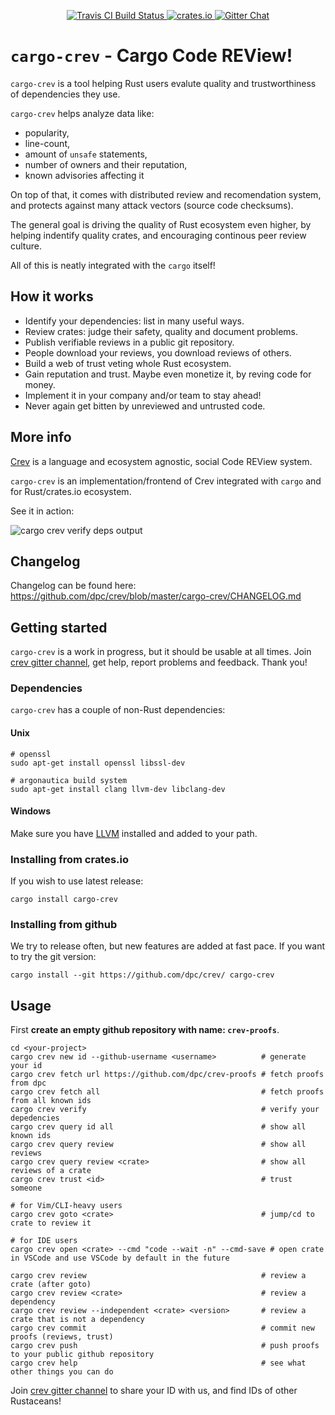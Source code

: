 <p align="center">
  <a href="https://travis-ci.org/dpc/crev">
      <img src="https://img.shields.io/travis/dpc/crev/master.svg?style=flat-square" alt="Travis CI Build Status">
  </a>
  <a href="https://crates.io/crates/cargo-crev">
      <img src="http://meritbadge.herokuapp.com/cargo-crev?style=flat-square" alt="crates.io">
  </a>
  <a href="https://gitter.im/dpc/crev">
      <img src="https://img.shields.io/badge/GITTER-join%20chat-green.svg?style=flat-square" alt="Gitter Chat">
  </a>
  <br>
</p>

# `cargo-crev` - Cargo Code REView!


`cargo-crev` is a tool helping Rust users evalute quality and trustworthiness
of dependencies they use.

`cargo-crev` helps analyze data like:

* popularity,
* line-count,
* amount of `unsafe` statements,
* number of owners and their reputation,
* known advisories affecting it

On top of that, it comes with distributed review and recomendation system,
and protects against many attack vectors (source code checksums).

The general goal is driving the quality of Rust ecosystem even higher,
by helping indentify quality crates, and encouraging continous peer review culture.

All of this is neatly integrated with the `cargo` itself!

## How it works

* Identify your dependencies: list in many useful ways.
* Review crates: judge their safety, quality and document problems.
* Publish verifiable reviews in a public git repository.
* People download your reviews, you download reviews of others.
* Build a web of trust veting whole Rust ecosystem.
* Gain reputation and trust. Maybe even monetize it, by reving code for money.
* Implement it in your company and/or team to stay ahead!
* Never again get bitten by unreviewed and untrusted code.

## More info

[Crev](https://github.com/dpc/crev/) is a language and ecosystem agnostic,
social Code REView system.

`cargo-crev` is an implementation/frontend of Crev integrated with `cargo` and
for Rust/crates.io ecosystem.

See it in action:

![`cargo crev verify deps` output](https://i.imgur.com/wDQAKur.png)

## Changelog

Changelog can be found here: https://github.com/dpc/crev/blob/master/cargo-crev/CHANGELOG.md

## Getting started

`cargo-crev` is a work in progress, but it should be usable at all times.
Join [crev gitter channel](https://gitter.im/dpc/crev), get help,
report problems and feedback. Thank you!

### Dependencies
`cargo-crev` has a couple of non-Rust dependencies:

#### Unix

```
# openssl
sudo apt-get install openssl libssl-dev

# argonautica build system
sudo apt-get install clang llvm-dev libclang-dev
```

#### Windows

Make sure you have
[LLVM](http://releases.llvm.org/download.html) installed and added to your
path.

### Installing from crates.io



If you wish to use latest release:

```
cargo install cargo-crev
```

### Installing from github

We try to release often, but new features are added at fast pace. If
you want to try the git version:

```
cargo install --git https://github.com/dpc/crev/ cargo-crev
```

## Usage

First **create an empty github repository with name: `crev-proofs`**.

```
cd <your-project>
cargo crev new id --github-username <username>          # generate your id
cargo crev fetch url https://github.com/dpc/crev-proofs # fetch proofs from dpc
cargo crev fetch all                                    # fetch proofs from all known ids
cargo crev verify                                       # verify your depedencies
cargo crev query id all                                 # show all known ids
cargo crev query review                                 # show all reviews
cargo crev query review <crate>                         # show all reviews of a crate
cargo crev trust <id>                                   # trust someone

# for Vim/CLI-heavy users
cargo crev goto <crate>                                 # jump/cd to crate to review it

# for IDE users
cargo crev open <crate> --cmd "code --wait -n" --cmd-save # open crate in VSCode and use VSCode by default in the future

cargo crev review                                       # review a crate (after goto)
cargo crev review <crate>                               # review a dependency
cargo crev review --independent <crate> <version>       # review a crate that is not a dependency
cargo crev commit                                       # commit new proofs (reviews, trust)
cargo crev push                                         # push proofs to your public github repository
cargo crev help                                         # see what other things you can do
```

Join [crev gitter channel](https://gitter.im/dpc/crev) to share your ID with us,
and find IDs of other Rustaceans!
